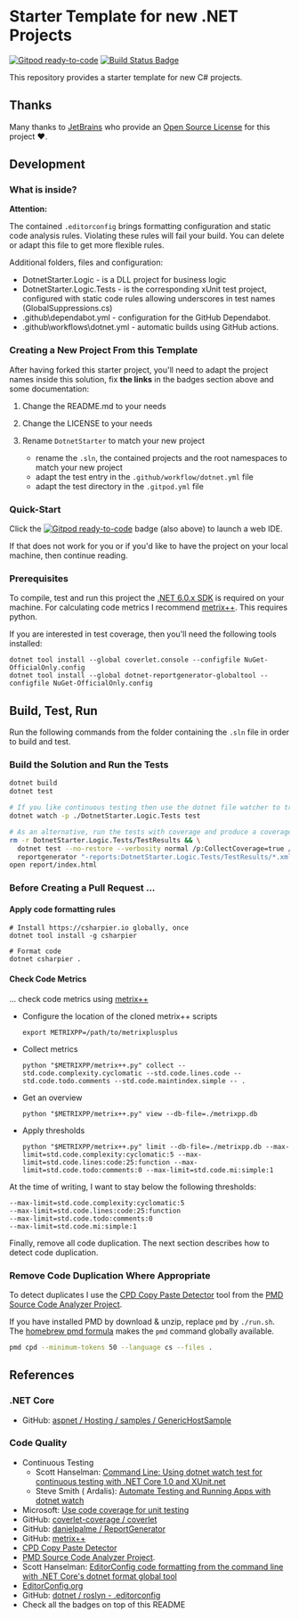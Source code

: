 # Starter Template for new .NET Projects

[![Gitpod ready-to-code](https://img.shields.io/badge/Gitpod-ready--to--code-blue?logo=gitpod)](https://gitpod.io/#https://github.com/wonderbird/dotnet-starter)
[![Build Status Badge](https://github.com/wonderbird/dotnet-starter/workflows/.NET/badge.svg)](https://github.com/wonderbird/dotnet-starter/actions?query=workflow%3A%22.NET%22)

This repository provides a starter template for new C# projects.

## Thanks

Many thanks to [JetBrains](https://www.jetbrains.com/?from=dotnet-starter) who provide
an [Open Source License](https://www.jetbrains.com/community/opensource/) for this project ❤️.

## Development

### What is inside?

**Attention:**

The contained `.editorconfig` brings formatting configuration and static code analysis rules. Violating these rules will
fail your build. You can delete or adapt this file to get more flexible rules.

Additional folders, files and configuration:

- DotnetStarter.Logic - is a DLL project for business logic
- DotnetStarter.Logic.Tests - is the corresponding xUnit test project, configured with static code rules allowing
  underscores in test names (GlobalSuppressions.cs)
- .github\dependabot.yml - configuration for the GitHub Dependabot.
- .github\workflows\dotnet.yml - automatic builds using GitHub actions.

### Creating a New Project From this Template

After having forked this starter project, you'll need to adapt the project names inside this solution, fix **the links**
in the badges section above and some documentation:

1. Change the README.md to your needs

2. Change the LICENSE to your needs

3. Rename `DotnetStarter` to match your new project
    - rename the `.sln`, the contained projects and the root namespaces to match your new project
    - adapt the test entry in the `.github/workflow/dotnet.yml` file
    - adapt the test directory in the `.gitpod.yml` file

### Quick-Start

Click
the [![Gitpod ready-to-code](https://img.shields.io/badge/Gitpod-ready--to--code-blue?logo=gitpod)](https://gitpod.io/#https://github.com/wonderbird/dotnet-starter)
badge (also above) to launch a web IDE.

If that does not work for you or if you'd like to have the project on your local machine, then continue reading.

### Prerequisites

To compile, test and run this project the [.NET 6.0.x SDK](https://dotnet.microsoft.com/download) is required on
your machine. For calculating code metrics I recommend [metrix++](https://github.com/metrixplusplus/metrixplusplus).
This requires python.

If you are interested in test coverage, then you'll need the following tools installed:

```shell
dotnet tool install --global coverlet.console --configfile NuGet-OfficialOnly.config
dotnet tool install --global dotnet-reportgenerator-globaltool --configfile NuGet-OfficialOnly.config
```

## Build, Test, Run

Run the following commands from the folder containing the `.sln` file in order to build and test.

### Build the Solution and Run the Tests

```sh
dotnet build
dotnet test

# If you like continuous testing then use the dotnet file watcher to trigger your tests
dotnet watch -p ./DotnetStarter.Logic.Tests test

# As an alternative, run the tests with coverage and produce a coverage report
rm -r DotnetStarter.Logic.Tests/TestResults && \
  dotnet test --no-restore --verbosity normal /p:CollectCoverage=true /p:CoverletOutputFormat=cobertura /p:CoverletOutput='./TestResults/coverage.cobertura.xml' && \
  reportgenerator "-reports:DotnetStarter.Logic.Tests/TestResults/*.xml" "-targetdir:report" "-reporttypes:Html;lcov" "-title:DotnetStarter"
open report/index.html
```

### Before Creating a Pull Request ...

#### Apply code formatting rules

```shell
# Install https://csharpier.io globally, once
dotnet tool install -g csharpier

# Format code
dotnet csharpier .
```

#### Check Code Metrics

... check code metrics using [metrix++](https://github.com/metrixplusplus/metrixplusplus)

- Configure the location of the cloned metrix++ scripts
  ```shell
  export METRIXPP=/path/to/metrixplusplus
  ```

- Collect metrics
  ```shell
  python "$METRIXPP/metrix++.py" collect --std.code.complexity.cyclomatic --std.code.lines.code --std.code.todo.comments --std.code.maintindex.simple -- .
  ```

- Get an overview
  ```shell
  python "$METRIXPP/metrix++.py" view --db-file=./metrixpp.db
  ```

- Apply thresholds
  ```shell
  python "$METRIXPP/metrix++.py" limit --db-file=./metrixpp.db --max-limit=std.code.complexity:cyclomatic:5 --max-limit=std.code.lines:code:25:function --max-limit=std.code.todo:comments:0 --max-limit=std.code.mi:simple:1
  ```

At the time of writing, I want to stay below the following thresholds:

```text
--max-limit=std.code.complexity:cyclomatic:5
--max-limit=std.code.lines:code:25:function
--max-limit=std.code.todo:comments:0
--max-limit=std.code.mi:simple:1
```

Finally, remove all code duplication. The next section describes how to detect code duplication.

### Remove Code Duplication Where Appropriate

To detect duplicates I use the [CPD Copy Paste Detector](https://pmd.github.io/latest/pmd_userdocs_cpd.html)
tool from the [PMD Source Code Analyzer Project](https://pmd.github.io/latest/index.html).

If you have installed PMD by download & unzip, replace `pmd` by `./run.sh`.
The [homebrew pmd formula](https://formulae.brew.sh/formula/pmd) makes the `pmd` command globally available.

```sh
pmd cpd --minimum-tokens 50 --language cs --files .
```

## References

### .NET Core

* GitHub: [aspnet / Hosting / samples / GenericHostSample](https://github.com/aspnet/Hosting/tree/2.2.0/samples/GenericHostSample)

### Code Quality

* Continuous Testing
    * Scott
      Hanselman: [Command Line: Using dotnet watch test for continuous testing with .NET Core 1.0 and XUnit.net](https://www.hanselman.com/blog/command-line-using-dotnet-watch-test-for-continuous-testing-with-net-core-10-and-xunitnet)
    * Steve Smith (
      Ardalis): [Automate Testing and Running Apps with dotnet watch](https://ardalis.com/automate-testing-and-running-apps-with-dotnet-watch/)
* Microsoft: [Use code coverage for unit testing](https://docs.microsoft.com/en-us/dotnet/core/testing/unit-testing-code-coverage?tabs=linux)
* GitHub: [coverlet-coverage / coverlet](https://github.com/coverlet-coverage/coverlet)
* GitHub: [danielpalme / ReportGenerator](https://github.com/danielpalme/ReportGenerator)
* GitHub: [metrix++](https://github.com/metrixplusplus/metrixplusplus)
* [CPD Copy Paste Detector](https://pmd.github.io/latest/pmd_userdocs_cpd.html)
* [PMD Source Code Analyzer Project](https://pmd.github.io/latest/index.html).
* Scott
  Hanselman: [EditorConfig code formatting from the command line with .NET Core's dotnet format global tool](https://www.hanselman.com/blog/editorconfig-code-formatting-from-the-command-line-with-net-cores-dotnet-format-global-tool)
* [EditorConfig.org](https://editorconfig.org)
* GitHub: [dotnet / roslyn - .editorconfig](https://github.com/dotnet/roslyn/blob/master/.editorconfig)
* Check all the badges on top of this README
